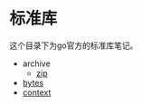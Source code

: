 # 标准库

这个目录下为go官方的标准库笔记。

- archive
    - [zip](./archive/zip.md)
- [bytes](./bytes.md)
- [context](./context.md)
